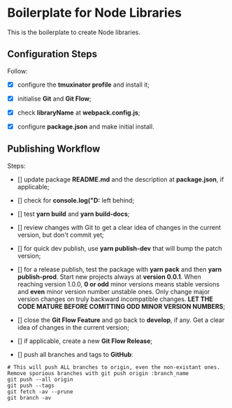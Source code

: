 # Boilerplate for Node Libraries

This is the boilerplate to create Node libraries.


## Configuration Steps

Follow:

- [x] configure the **tmuxinator profile** and install it;

- [x] initialise **Git** and **Git Flow**;

- [x] check **libraryName** at **webpack.config.js**;

- [x] configure **package.json** and make initial install.


## Publishing Workflow

Steps:

- [] update package **README.md** and the description at **package.json**, if applicable;

- [] check for **console.log("D:** left behind;

- [] test **yarn build** and **yarn build-docs**;

- [] review changes with Git to get a clear idea of changes in the current version, but don't commit yet;

- [] for quick dev publish, use **yarn publish-dev** that will bump the patch version;

- [] for a release publish, test the package with **yarn pack** and then **yarn publish-prod**. Start new projects always at **version 0.0.1**. When reaching version 1.0.0, **0 or odd** minor versions means stable versions and **even** minor version number unstable ones. Only change major version changes on truly backward incompatible changes. **LET THE CODE MATURE BEFORE COMITTING ODD MINOR VERSION NUMBERS**;

- [] close the **Git Flow Feature** and go back to **develop**, if any. Get a clear idea of changes in the current version;

- [] if applicable, create a new **Git Flow Release**;

- [] push all branches and tags to **GitHub**:

```Shell
# This will push ALL branches to origin, even the non-existant ones. Remove sporious branches with git push origin :branch_name
git push --all origin
git push --tags
git fetch -av --prune
git branch -av
```

